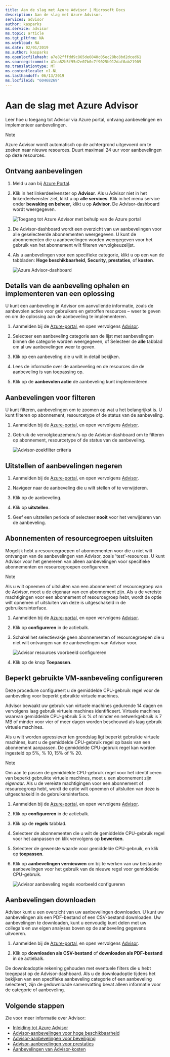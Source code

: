 ```yaml
---
title: Aan de slag met Azure Advisor | Microsoft Docs
description: Aan de slag met Azure Advisor.
services: advisor
author: kasparks
ms.service: advisor
ms.topic: article
ms.tgt_pltfrm: NA
ms.workload: NA
ms.date: 02/01/2019
ms.author: kasparks
ms.openlocfilehash: a7e82fffdd9c865de6040c05ec28bc8bd2dced61
ms.sourcegitcommit: 41ca82b5f95d2e07b0c7f9025b912daf0ab21909
ms.translationtype: MT
ms.contentlocale: nl-NL
ms.lasthandoff: 06/13/2019
ms.locfileid: "60468269"
---
```

# <a name="get-started-with-azure-advisor"></a>Aan de slag met Azure Advisor

Leer hoe u toegang tot Advisor via Azure portal, ontvang aanbevelingen en implementeer aanbevelingen.

> [!NOTE]
> Azure Advisor wordt automatisch op de achtergrond uitgevoerd om te zoeken naar nieuwe resources. Duurt maximaal 24 uur voor aanbevelingen op deze resources.

## <a name="get-recommendations"></a>Ontvang aanbevelingen

1. Meld u aan bij [Azure Portal](https://portal.azure.com).

1. Klik in het linkerdeelvenster op **Advisor**.  Als u Advisor niet in het linkerdeelvenster ziet, klikt u op **alle services**.  Klik in het menu service onder **bewaking en beheer**, klikt u op **Advisor**. De Advisor-dashboard wordt weergegeven.

   ![Toegang tot Azure Advisor met behulp van de Azure portal](./media/advisor-get-started/advisor-portal-menu.png) 

1. De Advisor-dashboard wordt een overzicht van uw aanbevelingen voor alle geselecteerde abonnementen weergegeven.  U kunt de abonnementen die u aanbevelingen worden weergegeven voor het gebruik van het abonnement wilt filteren vervolgkeuzelijst.

1. Als u aanbevelingen voor een specifieke categorie, klikt u op een van de tabbladen: **Hoge beschikbaarheid**, **Security**, **prestaties**, of **kosten**. 

   ![Azure Advisor-dashboard](./media/advisor-overview/advisor-dashboard.png)

## <a name="get-recommendation-details-and-implement-a-solution"></a>Details van de aanbeveling ophalen en implementeren van een oplossing

U kunt een aanbeveling in Advisor om aanvullende informatie, zoals de aanbevolen acties voor gebruikers en getroffen resources – weer te geven en om de oplossing aan de aanbeveling te implementeren.  

1. Aanmelden bij de [Azure-portal](https://portal.azure.com), en open vervolgens [Advisor](https://aka.ms/azureadvisordashboard).

1. Selecteer een aanbeveling categorie aan de lijst met aanbevelingen binnen die categorie worden weergegeven, of Selecteer de **alle** tabblad om al uw aanbevelingen weer te geven.

1. Klik op een aanbeveling die u wilt in detail bekijken.

1. Lees de informatie over de aanbeveling en de resources die de aanbeveling is van toepassing op.

1. Klik op de **aanbevolen actie** de aanbeveling kunt implementeren.

## <a name="filter-recommendations"></a>Aanbevelingen voor filteren

U kunt filteren, aanbevelingen om te zoomen op wat u het belangrijkst is.  U kunt filteren op abonnement, resourcetype of de status van de aanbeveling.  

1. Aanmelden bij de [Azure-portal](https://portal.azure.com), en open vervolgens [Advisor](https://aka.ms/azureadvisordashboard).

1. Gebruik de vervolgkeuzemenu's op de Advisor-dashboard om te filteren op abonnement, resourcetype of de status van de aanbeveling.

    ![Advisor-zoekfilter criteria](./media/advisor-get-started/advisor-filters.png)

## <a name="postpone-or-dismiss-recommendations"></a>Uitstellen of aanbevelingen negeren

1. Aanmelden bij de [Azure-portal](https://portal.azure.com), en open vervolgens [Advisor](https://aka.ms/azureadvisordashboard).

1. Navigeer naar de aanbeveling die u wilt stellen of te verwijderen.

1. Klik op de aanbeveling.

1. Klik op **uitstellen**. 

1. Geef een uitstellen periode of selecteer **nooit** voor het verwijderen van de aanbeveling.

## <a name="exclude-subscriptions-or-resource-groups"></a>Abonnementen of resourcegroepen uitsluiten

Mogelijk hebt u resourcegroepen of abonnementen voor die u niet wilt ontvangen van de aanbevelingen van Advisor, zoals 'test'-resources.  U kunt Advisor voor het genereren van alleen aanbevelingen voor specifieke abonnementen en resourcegroepen configureren.

> [!NOTE]
> Als u wilt opnemen of uitsluiten van een abonnement of resourcegroep van de Advisor, moet u de eigenaar van een abonnement zijn.  Als u de vereiste machtigingen voor een abonnement of resourcegroep hebt, wordt de optie wilt opnemen of uitsluiten van deze is uitgeschakeld in de gebruikersinterface.

1. Aanmelden bij de [Azure-portal](https://portal.azure.com), en open vervolgens [Advisor](https://aka.ms/azureadvisordashboard).

1. Klik op **configureren** in de actiebalk.

1. Schakel het selectievakje geen abonnementen of resourcegroepen die u niet wilt ontvangen van de aanbevelingen van Advisor voor.

    ![Advisor resources voorbeeld configureren](./media/advisor-get-started/advisor-configure-resources.png)

1. Klik op de knop **Toepassen**.

## <a name="configure-low-usage-vm-recommendation"></a>Beperkt gebruikte VM-aanbeveling configureren

Deze procedure configureert u de gemiddelde CPU-gebruik regel voor de aanbeveling voor beperkt gebruikte virtuele machines.

Advisor bewaakt uw gebruik van virtuele machines gedurende 14 dagen en vervolgens laag gebruik virtuele machines identificeert. Virtuele machines waarvan gemiddelde CPU-gebruik 5 is % of minder en netwerkgebruik is 7 MB of minder voor vier of meer dagen worden beschouwd als laag gebruik virtuele machines.

Als u wilt worden agressiever ten grondslag ligt beperkt gebruikte virtuele machines, kunt u de gemiddelde CPU-gebruik regel op basis van een abonnement aanpassen.  De gemiddelde CPU-gebruik regel kan worden ingesteld op 5%, % 10, 15% of % 20.

> [!NOTE]
> Om aan te passen de gemiddelde CPU-gebruik regel voor het identificeren van beperkt gebruikte virtuele machines, moet u een abonnement zijn *eigenaar*.  Als u de vereiste machtigingen voor een abonnement of resourcegroep hebt, wordt de optie wilt opnemen of uitsluiten van deze is uitgeschakeld in de gebruikersinterface. 

1. Aanmelden bij de [Azure-portal](https://portal.azure.com), en open vervolgens [Advisor](https://aka.ms/azureadvisordashboard).

1. Klik op **configureren** in de actiebalk.

1. Klik op de **regels** tabblad.

1. Selecteer de abonnementen die u wilt de gemiddelde CPU-gebruik regel voor het aanpassen en klik vervolgens op **bewerken**.

1. Selecteer de gewenste waarde voor gemiddelde CPU-gebruik, en klik op **toepassen**.

1. Klik op **aanbevelingen vernieuwen** om bij te werken van uw bestaande aanbevelingen voor het gebruik van de nieuwe regel voor gemiddelde CPU-gebruik. 

   ![Advisor aanbeveling regels voorbeeld configureren](./media/advisor-get-started/advisor-configure-rules.png)

## <a name="download-recommendations"></a>Aanbevelingen downloaden

Advisor kunt u een overzicht van uw aanbevelingen downloaden.  U kunt uw aanbevelingen als een PDF-bestand of een CSV-bestand downloaden.  Uw aanbevelingen te downloaden, kunt u eenvoudig kunt delen met uw collega's en uw eigen analyses boven op de aanbeveling gegevens uitvoeren.

1. Aanmelden bij de [Azure-portal](https://portal.azure.com), en open vervolgens [Advisor](https://aka.ms/azureadvisordashboard).

1. Klik op **downloaden als CSV-bestand** of **downloaden als PDF-bestand** in de actiebalk.

De downloadoptie rekening gehouden met eventuele filters die u hebt toegepast op de Advisor-dashboard.  Als u de downloadoptie tijdens het bekijken van een specifieke aanbeveling categorie of een aanbeveling selecteert, zijn de gedownloade samenvatting bevat alleen informatie voor de categorie of aanbeveling. 

## <a name="next-steps"></a>Volgende stappen

Zie voor meer informatie over Advisor:

- [Inleiding tot Azure Advisor](advisor-overview.md)
- [Advisor-aanbevelingen voor hoge beschikbaarheid](advisor-high-availability-recommendations.md)
- [Advisor-aanbevelingen voor beveiliging](advisor-security-recommendations.md)
- [Advisor-aanbevelingen voor prestaties](advisor-performance-recommendations.md)
- [Aanbevelingen van Advisor-kosten](advisor-performance-recommendations.md)
